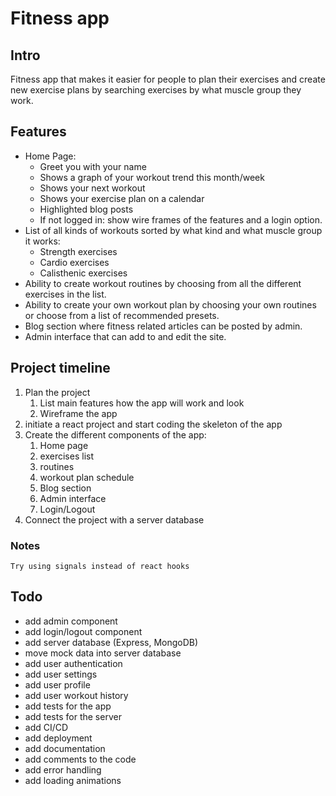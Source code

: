# Fitness app

## Intro
Fitness app that makes it easier for people to plan their exercises and create new exercise plans by searching exercises by what muscle group they work.

## Features
- Home Page:
    - Greet you with your name
    - Shows a graph of your workout trend this month/week
    - Shows your next workout
    - Shows your exercise plan on a calendar
    - Highlighted blog posts
    - If not logged in: show wire frames of the features and a login option.
- List of all kinds of workouts sorted by what kind and what muscle group it works:
    - Strength exercises
    - Cardio exercises
    - Calisthenic exercises
- Ability to create workout routines by choosing from all the different exercises in the list.
- Ability to create your own workout plan by choosing your own routines or choose from a list of recommended presets.
- Blog section where fitness related articles can be posted by admin.
- Admin interface that can add to and edit the site. 

## Project timeline

1. Plan the project 
   1. List main features how the app will work and look
   2. Wireframe the app
2. initiate a react project and start coding the skeleton of the app
3. Create the different components of the app:
   1. Home page
   2. exercises list
   3. routines
   4. workout plan schedule 
   5. Blog section
   6. Admin interface
   7. Login/Logout
4. Connect the project with a server database
   

### Notes
    Try using signals instead of react hooks

## Todo
- add admin component
- add login/logout component
- add server database (Express, MongoDB)
- move mock data into server database
- add user authentication
- add user settings
- add user profile
- add user workout history
- add tests for the app
- add tests for the server
- add CI/CD
- add deployment
- add documentation
- add comments to the code
- add error handling
- add loading animations